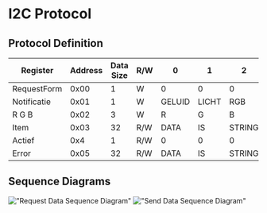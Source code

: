 # I2C Protocol

## Protocol Definition

| Register | Address | Data Size | R/W | 0 | 1 | 2 | 3 | 4 | 5 | 6 | 7
|----------|---------|-----------|-----|---|---|---|---|---|---|---|---
| RequestForm | 0x00 | 1 | W | 0 | 0 | 0 | 0 | 0 | 0 | 0 | 0
| Notificatie | 0x01 | 1 | W | GELUID | LICHT | RGB |
| R G B | 0x02 | 3 | W | R | G | B |
| Item | 0x03 | 32 | R/W | DATA | IS | STRING | TEXT |
| Actief | 0x4 | 1 | R/W | 0 | 0 | 0 | 0 | 0 | 0 | 0 | 0 |
| Error | 0x05 | 32 | R/W | DATA | IS | STRING | TEXT |

## Sequence Diagrams

!["Request Data Sequence Diagram"](out/Design/RequestData.png)
!["Send Data Sequence Diagram"](out/Design/SendData.png)
